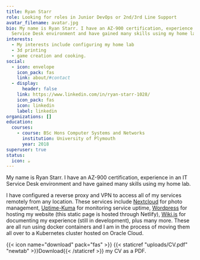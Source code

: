 ```yaml
---
title: Ryan Starr
role: Looking for roles in Junior DevOps or 2nd/3rd Line Support
avatar_filename: avatar.jpg
bio: My name is Ryan Starr. I have an AZ-900 certification, experience in an IT
  Service Desk environment and have gained many skills using my home lab.
interests:
  - My interests include configuring my home lab
  - 3d printing
  - game creation and cooking.
social:
  - icon: envelope
    icon_pack: fas
    link: about/#contact
  - display:
      header: false
    link: https://www.linkedin.com/in/ryan-starr-1028/
    icon_pack: fas
    icon: linkedin
    label: linkedin
organizations: []
education:
  courses:
    - course: BSc Hons Computer Systems and Networks
      institution: University of Plymouth
      year: 2018
superuser: true
status:
  icon: ☕️
---
```

My name is Ryan Starr. I have an AZ-900 certification, experience in an IT Service Desk environment and have gained many skills using my home lab. 

I have configured a reverse proxy and VPN to access all of my services remotely from any location. These services include [Nextcloud](https://files.ryanstarr.co.uk) for photo management, [Uptime-Kuma](https://status.theadventuringdev.om) for monitoring service uptime, [Wordpress](https://theadventuringdev.com) for hosting my website (this static page is hosted through Netlify), [Wiki.js](https://wiki.theadventuringdev.com) for documenting my experience (still in development), plus many more. These are all run using docker containers and I am in the process of moving them all over to a Kubernetes cluster hosted on Oracle Cloud.

{{< icon name="download" pack="fas" >}} {{< staticref "uploads/CV.pdf" "newtab" >}}Download{{< /staticref >}} my CV as a PDF.